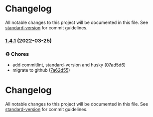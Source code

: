 # Changelog

All notable changes to this project will be documented in this file. See [standard-version](https://github.com/conventional-changelog/standard-version) for commit guidelines.

### [1.4.1](https://bitbucket.org/calmisland/kidsloop-live-state/compare/v1.4.0...v1.4.1) (2022-03-25)


### ♻️ Chores

* add commitlint, standard-version and husky ([07ad5d6](https://bitbucket.org/calmisland/kidsloop-live-state/commit/07ad5d67e1758143a13bf2362f69a6d155756c98))
* migrate to github ([7a62d55](https://bitbucket.org/calmisland/kidsloop-live-state/commit/7a62d557db9e312d7d796ca8c5bb5ba1a044b228))

# Changelog

All notable changes to this project will be documented in this file. See [standard-version](https://github.com/conventional-changelog/standard-version) for commit guidelines.
